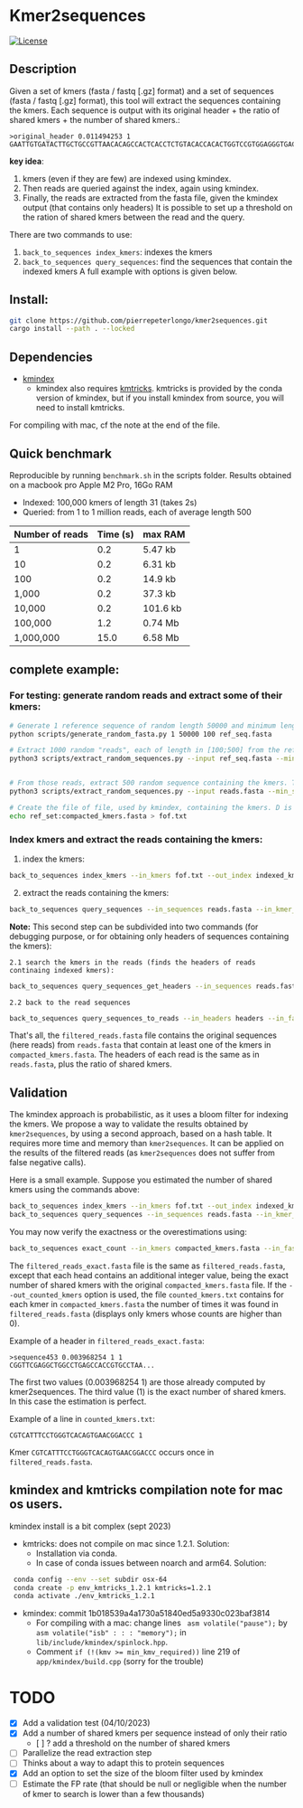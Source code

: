 # Kmer2sequences
[![License](http://img.shields.io/:license-affero-blue.svg)](http://www.gnu.org/licenses/agpl-3.0.en.html)

## Description
Given a set of kmers (fasta / fastq [.gz] format) and a set of sequences  (fasta / fastq [.gz] format), this tool will extract the sequences containing the kmers.
Each sequence is output with its original header + the ratio of shared kmers + the number of shared kmers.:
```
>original_header 0.011494253 1
GAATTGTGATACTTGCTGCCGTTAACACAGCCACTCACCTCTGTACACCACACTGGTCCGTGGAGGGTGACAAGCATAACATAGTTCGTATGTGTTGCACGCCCT
```

**key idea**: 
 1. kmers (even if they are few) are indexed using kmindex. 
 2. Then reads are queried against the index, again using kmindex.
 3. Finally, the reads are extracted from the fasta file, given the kmindex output (that contains only headers)
 It is possible to set up a threshold on the ration of shared kmers between the read and the query.

 There are two commands to use: 
 1. `back_to_sequences index_kmers`: indexes the kmers
 2. `back_to_sequences query_sequences`: find the sequences that contain the indexed kmers
 A full example with options is given below.

## Install:
```bash
git clone https://github.com/pierrepeterlongo/kmer2sequences.git
cargo install --path . --locked
```

## Dependencies
* [kmindex](https://github.com/tlemane/kmindex)
	* kmindex also requires [kmtricks](https://github.com/tlemane/kmtricks). kmtricks is provided by the conda version of kmindex, but if you install kmindex from source, you will need to install kmtricks.

For compiling with mac, cf the note at the end of the file.

## Quick benchmark
Reproducible by running `benchmark.sh` in the scripts folder.
Results obtained on a macbook pro Apple M2 Pro, 16Go RAM 
* Indexed: 100,000 kmers of length 31 (takes 2s)
* Queried: from 1 to 1 million reads, each of average length 500

| Number of reads | Time (s) |  max RAM |
|-----------------|----------|---|
| 1               | 0.2      |5.47 kb |
| 10              | 0.2      | 6.31 kb| 
| 100             | 0.2      |	14.9 kb |
| 1,000           | 0.2      | 37.3 kb |
| 10,000          | 0.2    	 | 101.6 kb |
| 100,000         | 1.2    	 | 0.74 Mb |
| 1,000,000       | 15.0   	 | 6.58 Mb |

## complete example: 
### For testing: generate random reads and extract some of their kmers: 
```bash
# Generate 1 reference sequence of random length 50000 and minimum length 100
python scripts/generate_random_fasta.py 1 50000 100 ref_seq.fasta

# Extract 1000 random "reads", each of length in [100;500] from the reference sequence
python3 scripts/extract_random_sequences.py --input ref_seq.fasta --min_size 100 --max_size 500 --num 1000 --output reads.fasta 


# From those reads, extract 500 random sequence containing the kmers. Those kmers are stored in sequences of length in [31;70]
python3 scripts/extract_random_sequences.py --input reads.fasta --min_size 31 --max_size 70 --num 500 --output compacted_kmers.fasta

# Create the file of file, used by kmindex, containing the kmers. D is simply a prefix. 
echo ref_set:compacted_kmers.fasta > fof.txt
```

### Index kmers and extract the reads containing the kmers:

1. index the kmers: 
```bash
back_to_sequences index_kmers --in_kmers fof.txt --out_index indexed_kmers -k 31 --kmindex_path ./bin/kmindex
```

2. extract the reads containing the kmers: 
```bash
back_to_sequences query_sequences --in_sequences reads.fasta --in_kmer_index indexed_kmers --out_fasta filtered_reads.fasta --kmindex_path ./bin/kmindex
```

**Note:** This second step can be subdivided into two commands (for debugging purpose, or for obtaining only headers of sequences containing the kmers):

	2.1 search the kmers in the reads (finds the headers of reads continaing indexed kmers): 
```bash
back_to_sequences query_sequences_get_headers --in_sequences reads.fasta --in_kmer_index indexed_kmers --out_headers headers --kmindex_path ./bin/kmindex
```

	2.2 back to the read sequences
```bash
back_to_sequences query_sequences_to_reads --in_headers headers --in_fasta reads.fasta --in_kmer_index indexed_kmers --out_fasta filtered_reads.fasta --threshold 0.0
```

That's all, the `filtered_reads.fasta` file contains the original sequences (here reads) from `reads.fasta` that contain at least one of the kmers in `compacted_kmers.fasta`.
The headers of each read is the same as in `reads.fasta`, plus the ratio of shared kmers.

## Validation 
The kmindex approach is probabilistic, as it uses a bloom filter for indexing the kmers.
We propose a way to validate the results obtained by `kmer2sequences`, by using a second approach, based on a hash table. It requires more time and memory than `kmer2sequences`. It can be applied on the results of the filtered reads (as `kmer2sequences` does not suffer from false negative calls). 

Here is a small example. Suppose you estimated the number of shared kmers using the commands above: 
```bash
back_to_sequences index_kmers --in_kmers fof.txt --out_index indexed_kmers -k 31 --kmindex_path ./bin/kmindex
back_to_sequences query_sequences --in_sequences reads.fasta --in_kmer_index indexed_kmers --out_fasta filtered_reads.fasta --kmindex_path ./bin/kmindex
```

You may now verify the exactness or the overestimations using: 
```bash
back_to_sequences exact_count --in_kmers compacted_kmers.fasta --in_fasta filtered_reads.fasta --out_fasta filtered_reads_exact.fasta -k 31 --out_counted_kmers counted_kmers.txt
```

The `filtered_reads_exact.fasta` file is the same as `filtered_reads.fasta`, except that each head contains an additional integer value, being the exact number of shared kmers with the original `compacted_kmers.fasta` file.
If the `--out_counted_kmers` option is used, the file `counted_kmers.txt` contains for each kmer in `compacted_kmers.fasta` the number of times it was found in `filtered_reads.fasta` (displays only kmers whose counts are higher than 0).

Example of a header in `filtered_reads_exact.fasta`:
```
>sequence453 0.003968254 1 1
CGGTTCGAGGCTGGCCTGAGCCACCGTGCCTAA...
```
The first two values (0.003968254 1) are those already computed by kmer2sequences. The third value (1) is the exact number of shared kmers. In this case the estimation is perfect. 

Example of a line in `counted_kmers.txt`:
```
CGTCATTTCCTGGGTCACAGTGAACGGACCC 1
```
Kmer `CGTCATTTCCTGGGTCACAGTGAACGGACCC` occurs once in `filtered_reads.fasta`.


## kmindex and kmtricks compilation note for mac os users.
kmindex install is a bit complex (sept 2023)
* kmtricks: does not compile on mac since 1.2.1. Solution: 
	* Installation via conda.
	* In case of conda issues between noarch and arm64. Solution: 
```bash
 conda config --env --set subdir osx-64
 conda create -p env_kmtricks_1.2.1 kmtricks=1.2.1 
 conda activate ./env_kmtricks_1.2.1
```
* kmindex: commit 1b018539a4a1730a51840ed5a9330c023baf3814
	* For compiling with a mac: change lines ` asm volatile("pause");` by `asm volatile("isb" : : : "memory");` in `lib/include/kmindex/spinlock.hpp`. 
	* Comment `if (!(kmv >= min_kmv_required))` line 219 of `app/kmindex/build.cpp`
(sorry for the trouble)


# TODO
* [X] Add a validation test (04/10/2023)
* [X] Add a number of shared kmers per sequence instead of only their ratio 
	* [ ] ? add a threshold on the number of shared kmers
* [ ] Parallelize the read extraction step
* [ ] Thinks about a way to adapt this to protein sequences
* [X] Add an option to set the size of the bloom filter used by kmindex
* [ ] Estimate the FP rate (that should be null or negligible when the number of kmer to search is lower than a few thousands)